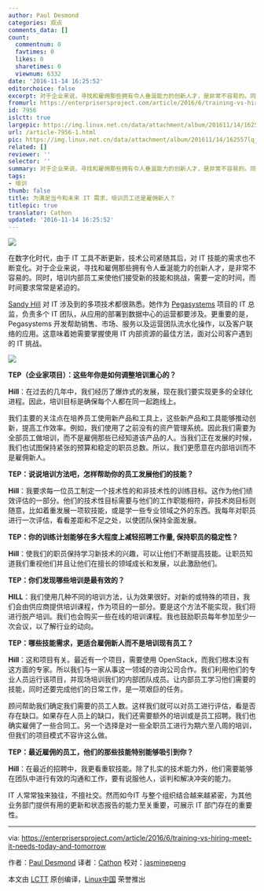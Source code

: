 ```yaml
---
author: Paul Desmond
categories: 观点
comments_data: []
count:
  commentnum: 0
  favtimes: 0
  likes: 0
  sharetimes: 0
  viewnum: 6332
date: '2016-11-14 16:25:52'
editorchoice: false
excerpt: 对于企业来说，寻找和雇佣那些拥有令人垂涎能力的创新人才，是非常不容易的。同时，培训内部员工来使他们接受新的技能和挑战，需要一定的时间，而时间要求常常是紧迫的。
fromurl: https://enterprisersproject.com/article/2016/6/training-vs-hiring-meet-it-needs-today-and-tomorrow
id: 7956
islctt: true
largepic: https://img.linux.net.cn/data/attachment/album/201611/14/162557lqjbq5cybdmmjycd.png
url: /article-7956-1.html
pic: https://img.linux.net.cn/data/attachment/album/201611/14/162557lqjbq5cybdmmjycd.png.thumb.jpg
related: []
reviewer: ''
selector: ''
summary: 对于企业来说，寻找和雇佣那些拥有令人垂涎能力的创新人才，是非常不容易的。同时，培训内部员工来使他们接受新的技能和挑战，需要一定的时间，而时间要求常常是紧迫的。
tags:
- 培训
thumb: false
title: 为满足当今和未来 IT 需求，培训员工还是雇佣新人？
titlepic: true
translator: Cathon
updated: '2016-11-14 16:25:52'
---
```


![](https://img.linux.net.cn/data/attachment/album/201611/14/162557lqjbq5cybdmmjycd.png)


在数字化时代，由于 IT 工具不断更新，技术公司紧随其后，对 IT 技能的需求也不断变化。对于企业来说，寻找和雇佣那些拥有令人垂涎能力的创新人才，是非常不容易的。同时，培训内部员工来使他们接受新的技能和挑战，需要一定的时间，而时间要求常常是紧迫的。


[Sandy Hill](https://enterprisersproject.com/user/sandy-hill) 对 IT 涉及到的多项技术都很熟悉。她作为 [Pegasystems](https://www.pega.com/pega-can?&utm_source=google&utm_medium=cpc&utm_campaign=900.US.Evaluate&utm_term=pegasystems&gloc=9009726&utm_content=smAXuLA4U%7Cpcrid%7C102822102849%7Cpkw%7Cpegasystems%7Cpmt%7Ce%7Cpdv%7Cc%7C) 项目的 IT 总监，负责多个 IT 团队，从应用的部署到数据中心的运营都要涉及。更重要的是，Pegasystems 开发帮助销售、市场、服务以及运营团队流水化操作，以及客户联络的应用。这意味着她需要掌握使用 IT 内部资源的最佳方法，面对公司客户遇到的 IT 挑战。


![](https://img.linux.net.cn/data/attachment/album/201611/14/162558pjzwfa35laa3kale.png)


**TEP（企业家项目）：这些年你是如何调整培训重心的？**


**Hill**：在过去的几年中，我们经历了爆炸式的发展，现在我们要实现更多的全球化进程。因此，培训目标是确保每个人都在同一起跑线上。


我们主要的关注点在培养员工使用新产品和工具上，这些新产品和工具能够推动创新，提高工作效率。例如，我们使用了之前没有的资产管理系统。因此我们需要为全部员工做培训，而不是雇佣那些已经知道该产品的人。当我们正在发展的时候，我们也试图保持紧张的预算和稳定的职员总数。所以，我们更愿意在内部培训而不是雇佣新人。


**TEP：说说培训方法吧，怎样帮助你的员工发展他们的技能？**


**Hill**：我要求每一位员工制定一个技术性的和非技术性的训练目标。这作为他们绩效评估的一部分。他们的技术性目标需要与他们的工作职能相符，非技术岗目标则随意，比如着重发展一项软技能，或是学一些专业领域之外的东西。我每年对职员进行一次评估，看看差距和不足之处，以使团队保持全面发展。


**TEP：你的训练计划能够在多大程度上减轻招聘工作量, 保持职员的稳定性？**


**Hill**：使我们的职员保持学习新技术的兴趣，可以让他们不断提高技能。让职员知道我们重视他们并且让他们在擅长的领域成长和发展，以此激励他们。


**TEP：你们发现哪些培训是最有效的？**


**HILL**：我们使用几种不同的培训方法，认为效果很好。对新的或特殊的项目，我们会由供应商提供培训课程，作为项目的一部分。要是这个方法不能实现，我们将进行脱产培训。我们也会购买一些在线的培训课程。我也鼓励职员每年参加至少一次会议，以了解行业的动向。


**TEP：哪些技能需求，更适合雇佣新人而不是培训现有员工？**


**Hill**：这和项目有关。最近有一个项目，需要使用 OpenStack，而我们根本没有这方面的专家。所以我们与一家从事这一领域的咨询公司合作。我们利用他们的专业人员运行该项目，并现场培训我们的内部团队成员。让内部员工学习他们需要的技能，同时还要完成他们的日常工作，是一项艰巨的任务。


顾问帮助我们确定我们需要的员工人数。这样我们就可以对员工进行评估，看是否存在缺口。如果存在人员上的缺口，我们还需要额外的培训或是员工招聘。我们也确实雇佣了一些合同工。另一个选择是对一些全职员工进行为期六至八周的培训，但我们的项目模式不容许这么做。


**TEP：最近雇佣的员工，他们的那些技能特别能够吸引到你？**


**Hill**：在最近的招聘中，我更看重软技能。除了扎实的技术能力外，他们需要能够在团队中进行有效的沟通和工作，要有说服他人，谈判和解决冲突的能力。


IT 人常常独来独往，不擅社交。然而如今IT 与整个组织结合越来越紧密，为其他业务部门提供有用的更新和状态报告的能力至关重要，可展示 IT 部门存在的重要性。




---


via: <https://enterprisersproject.com/article/2016/6/training-vs-hiring-meet-it-needs-today-and-tomorrow>


作者：[Paul Desmond](https://enterprisersproject.com/user/paul-desmond) 译者：[Cathon](https://github.com/Cathon) 校对：[jasminepeng](https://github.com/jasminepeng)


本文由 [LCTT](https://github.com/LCTT/TranslateProject) 原创编译，[Linux中国](https://linux.cn/) 荣誉推出